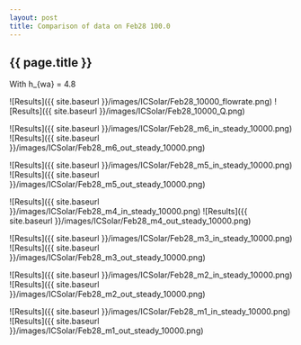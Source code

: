 ```yaml
---
layout: post
title: Comparison of data on Feb28 100.0
---
```

{{ page.title }}
-----------------
With h_{wa} = 4.8

![Results]({{ site.baseurl }}/images/ICSolar/Feb28_10000_flowrate.png) ![Results]({{ site.baseurl }}/images/ICSolar/Feb28_10000_Q.png)

![Results]({{ site.baseurl }}/images/ICSolar/Feb28_m6_in_steady_10000.png) ![Results]({{ site.baseurl }}/images/ICSolar/Feb28_m6_out_steady_10000.png)

![Results]({{ site.baseurl }}/images/ICSolar/Feb28_m5_in_steady_10000.png) ![Results]({{ site.baseurl }}/images/ICSolar/Feb28_m5_out_steady_10000.png)

![Results]({{ site.baseurl }}/images/ICSolar/Feb28_m4_in_steady_10000.png) ![Results]({{ site.baseurl }}/images/ICSolar/Feb28_m4_out_steady_10000.png)

![Results]({{ site.baseurl }}/images/ICSolar/Feb28_m3_in_steady_10000.png) ![Results]({{ site.baseurl }}/images/ICSolar/Feb28_m3_out_steady_10000.png)

![Results]({{ site.baseurl }}/images/ICSolar/Feb28_m2_in_steady_10000.png) ![Results]({{ site.baseurl }}/images/ICSolar/Feb28_m2_out_steady_10000.png)

![Results]({{ site.baseurl }}/images/ICSolar/Feb28_m1_in_steady_10000.png) ![Results]({{ site.baseurl }}/images/ICSolar/Feb28_m1_out_steady_10000.png)

